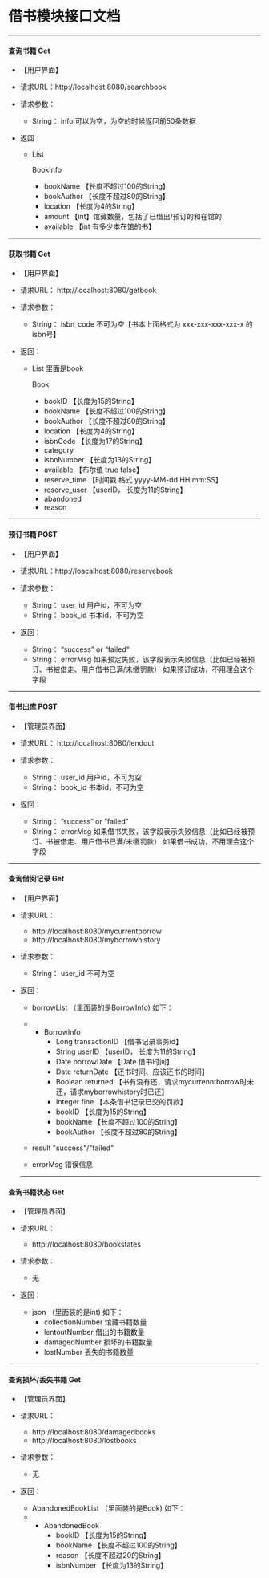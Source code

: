 # 借书模块接口文档

---

#### 查询书籍  **Get**

+ 【用户界面】

+ 请求URL：http://localhost:8080/searchbook

+ 请求参数：

  + String： info  可以为空，为空的时候返回前50条数据

+ 返回：

  + List 

    BookInfo

    + bookName        【长度不超过100的String】
    + bookAuthor      【长度不超过80的String】
    + location             【长度为4的String】
    + amount              【int】馆藏数量，包括了已借出/预订的和在馆的
    + available       【int 有多少本在馆的书】

---

#### 获取书籍 Get

+ 【用户界面】

+ 请求URL： http://localhost:8080/getbook

+ 请求参数： 

  + String： isbn_code    不可为空【书本上面格式为 xxx-xxx-xxx-xxx-x 的isbn号】

+ 返回：

  + List   里面是book

    Book

    + bookID              【长度为15的String】
    + bookName        【长度不超过100的String】
    + bookAuthor      【长度不超过80的String】
    + location             【长度为4的String】
    + isbnCode          【长度为17的String】
    + category
    + isbnNumber    【长度为13的String】
    + available            【布尔值 true false】
    + reserve_time     【时间戳  格式 yyyy-MM-dd HH:mm:SS】
    + reserve_user     【userID， 长度为11的String】
    + abandoned
    + reason

---

#### 预订书籍 POST

+ 【用户界面】

+ 请求URL：http://loacalhost:8080/reservebook
+ 请求参数：
  + String： user_id    用户id，不可为空
  + String： book_id   书本id，不可为空
+ 返回：
  + String： “success” or “failed"
  + String： errorMsg   如果预定失败，该字段表示失败信息（比如已经被预订、书被借走、用户借书已满/未缴罚款） 如果预订成功，不用理会这个字段

---

#### 借书出库 POST

+ 【管理员界面】

+ 请求URL： http://localhost:8080/lendout
+ 请求参数：
  + String： user_id    用户id，不可为空
  + String： book_id   书本id，不可为空

+ 返回：
  + String： ”success“ or ”failed"
  + String： errorMsg   如果借书失败，该字段表示失败信息（比如已经被预订、书被借走、用户借书已满/未缴罚款） 如果借书成功，不用理会这个字段


---

#### 查询借阅记录 Get

+ 【用户界面】

+ 请求URL： 
    + http://localhost:8080/mycurrentborrow
    + http://localhost:8080/myborrowhistory
    
+ 请求参数：

  + String： user_id     不可为空

+ 返回：

  + borrowList （里面装的是BorrowInfo)  如下：
  + + BorrowInfo
      + Long transactionID 【借书记录事务id】
      + String userID 【userID， 长度为11的String】
      + Date borrowDate 【Date 借书时间】
      + Date returnDate 【还书时间、应该还书的时间】
      + Boolean returned 【书有没有还，请求mycurrenntborrow时未还，请求myborrowhistory时已还】
      + Integer fine 【本条借书记录已交的罚款】
      + bookID     【长度为15的String】
      + bookName        【长度不超过100的String】
      + bookAuthor      【长度不超过80的String】

  + result     "success"/"failed"
  + errorMsg      错误信息

  ---

#### 查询书籍状态 Get

+ 【管理员界面】

+ 请求URL： 
    + http://localhost:8080/bookstates
    
+ 请求参数：

  + 无

+ 返回：

  + json （里面装的是int)  如下：
     + collectionNumber 馆藏书籍数量
     + lentoutNumber 借出的书籍数量
     + damagedNumber 损坏的书籍数量
     + lostNumber 丢失的书籍数量

---

#### 查询损坏/丢失书籍 Get

+ 【管理员界面】

+ 请求URL： 
    + http://localhost:8080/damagedbooks
    + http://localhost:8080/lostbooks
    
+ 请求参数：

  + 无

+ 返回：

  + AbandonedBookList （里面装的是Book)  如下：
  + + AbandonedBook
      + bookID     【长度为15的String】
      + bookName   【长度不超过100的String】
      + reason     【长度不超过20的String】
      + isbnNumber 【长度为13的String】


